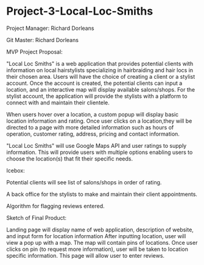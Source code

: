 # Project-3-Local-Loc-Smiths


Project Manager: Richard Dorleans

Git Master: Richard Dorleans

MVP Project Proposal:

"Local Loc Smiths" is a web application that provides potential clients with information on local hairstylists specializing in hairbraiding and hair locs in their chosen area. Users will have the choice of creating a client or a stylist account.  Once the account is created, the potential clients can input a location, and an interactive map will display available salons/shops.  For the stylist account, the application will provide the stylists with a platform to connect with and maintain their clientele.

When users hover over a location, a custom popup will display basic location information and rating. Once user clicks on a location,they will be directed to a page with more detailed information such as hours of operation, customer rating, address, pricing and contact information.

"Local Loc Smiths" will use Google Maps API and user ratings to supply information. This will provide users with multiple options enabling users to choose the location(s) that fit their specific needs.

Icebox:

Potential clients will see list of salons/shops in order of rating.

A back office for the stylists to make and maintain their client appointments.

Algorithm for flagging reviews entered.


Sketch of Final Product:

Landing page will display name of web application, description of website, and input form for location information
After inputting location, user will view a pop up with a map. The map will contain pins of locations.  Once user clicks on pin (to request more information), user will be taken to location specific information. This page will allow user to enter reviews.
